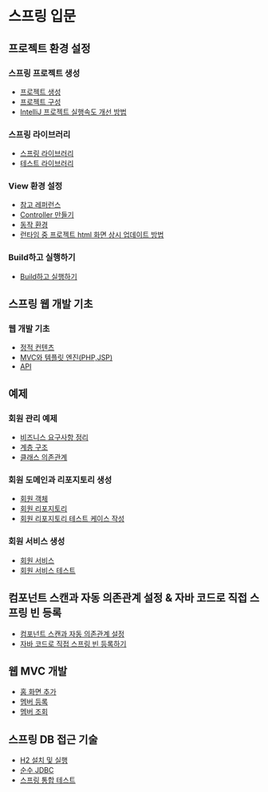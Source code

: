 # 스프링 입문

## 프로젝트 환경 설정

### 스프링 프로젝트 생성

- [프로젝트 생성](https://github.com/KKHoon210417/TIL/blob/master/스프링_입문/프로젝트환경설정.md#프로젝트-생성--httpsstartspringio)
- [프로젝트 구성](https://github.com/KKHoon210417/TIL/blob/master/스프링_입문/프로젝트환경설정.md#프로젝트-구성)
- [IntelliJ 프로젝트 실행속도 개선 방법](https://github.com/KKHoon210417/TIL/blob/master/스프링_입문/프로젝트환경설정.md#intellij프로젝트-실행속도-개선-방법)

### 스프링 라이브러리

- [스프링 라이브러리](https://github.com/KKHoon210417/TIL/blob/master/스프링_입문/프로젝트환경설정.md#스프링-라이브러리)
- [테스트 라이브러리](https://github.com/KKHoon210417/TIL/blob/master/스프링_입문/프로젝트환경설정.md#테스트-라이브러리)

### View 환경 설정

- [참고 레퍼런스](https://github.com/KKHoon210417/TIL/blob/master/스프링_입문/프로젝트환경설정.md#테스트-라이브러리)
- [Controller 만들기](https://github.com/KKHoon210417/TIL/blob/master/스프링_입문/프로젝트환경설정.md#controller-만들기)
- [동작 환경](https://github.com/KKHoon210417/TIL/blob/master/스프링_입문/프로젝트환경설정.md#동작-환경)
- [런타임 중 프로젝트 html 화면 상시 업데이트 방법](https://github.com/KKHoon210417/TIL/blob/master/스프링_입문/프로젝트환경설정.md#런타임-중-프로젝트-html-화면-상시-업데이트-방법)

### Build하고 실행하기

- [Build하고 실행하기](https://github.com/KKHoon210417/TIL/blob/master/스프링_입문/프로젝트환경설정.md#build하고-실행하기)

## 스프링 웹 개발 기초

### 웹 개발 기초

- [정적 컨텐츠](https://github.com/KKHoon210417/TIL/blob/master/스프링_입문/웹개발기초.md#정적-컨텐츠)
- [MVC와 템플릿 엔진(PHP,JSP)](https://github.com/KKHoon210417/TIL/blob/master/스프링_입문/웹개발기초.md#mvc와-템플릿-엔진php-jsp)
- [API](https://github.com/KKHoon210417/TIL/blob/master/스프링_입문/웹개발기초.md#api)

## 예제

### 회원 관리 예제

- [비즈니스 요구사항 정리](https://github.com/KKHoon210417/TIL/blob/master/스프링_입문/예제.md#비즈니스-요구사항-정리)
- [계층 구조](https://github.com/KKHoon210417/TIL/blob/master/스프링_입문/예제.md#계층-구조)
- [클래스 의존관계](https://github.com/KKHoon210417/TIL/blob/master/스프링_입문/예제.md#클래스-의존관계)

### 회원 도메인과 리포지토리 생성

- [회원 객체](https://github.com/KKHoon210417/TIL/blob/master/스프링_입문/예제.md#회원-객체)
- [회원 리포지토리](https://github.com/KKHoon210417/TIL/blob/master/스프링_입문/예제.md#회원-리포지토리)
- [회원 리포지토리 테스트 케이스 작성](https://github.com/KKHoon210417/TIL/blob/master/스프링_입문/예제.md#회원-리포지토리-테스트-케이스-작성)

### 회원 서비스 생성

- [회원 서비스](https://github.com/KKHoon210417/TIL/blob/master/스프링_입문/예제.md#회원-서비스)
- [회원 서비스 테스트](https://github.com/KKHoon210417/TIL/blob/master/스프링_입문/예제.md#회원-서비스-테스트)

## 컴포넌트 스캔과 자동 의존관계 설정 & 자바 코드로 직접 스프링 빈 등록

- [컴포넌트 스캔과 자동 의존관계 설정](https://github.com/KKHoon210417/TIL/blob/master/%EC%8A%A4%ED%94%84%EB%A7%81_%EC%9E%85%EB%AC%B8/%EC%8A%A4%ED%94%84%EB%A7%81%20%EB%B9%88%EA%B3%BC%20%EC%9D%98%EC%A1%B4%EA%B4%80%EA%B3%84.md#%EC%BB%B4%ED%8F%AC%EB%84%8C%ED%8A%B8-%EC%8A%A4%EC%BA%94%EA%B3%BC-%EC%9E%90%EB%8F%99-%EC%9D%98%EC%A1%B4%EA%B4%80%EA%B3%84-%EC%84%A4%EC%A0%95)
- [자바 코드로 직접 스프링 빈 등록하기](https://github.com/KKHoon210417/TIL/blob/master/%EC%8A%A4%ED%94%84%EB%A7%81_%EC%9E%85%EB%AC%B8/%EC%8A%A4%ED%94%84%EB%A7%81%20%EB%B9%88%EA%B3%BC%20%EC%9D%98%EC%A1%B4%EA%B4%80%EA%B3%84.md#%EC%9E%90%EB%B0%94-%EC%BD%94%EB%93%9C%EB%A1%9C-%EC%A7%81%EC%A0%91-%EC%8A%A4%ED%94%84%EB%A7%81-%EB%B9%88-%EB%93%B1%EB%A1%9D%ED%95%98%EA%B8%B0)

## 웹 MVC 개발
- [홈 화면 추가](https://github.com/KKHoon210417/TIL/blob/master/스프링_입문/웹MVC개발.md#홈-화면-추가)
- [멤버 등록](https://github.com/KKHoon210417/TIL/blob/master/스프링_입문/웹MVC개발.md#멤버-등록---등록-페이지)
- [멤버 조회](https://github.com/KKHoon210417/TIL/blob/master/스프링_입문/웹MVC개발.md#멤버-조회---멤버-조회)

## 스프링 DB 접근 기술
- [H2 설치 및 실행]([https://github.com/KKHoon210417/TIL/blob/master/스프링_입문/스프링_DB_접근_기술.md#h2-데이터베이스-설치](https://github.com/KKHoon210417/TIL/blob/master/%EC%8A%A4%ED%94%84%EB%A7%81_%EC%9E%85%EB%AC%B8/%EC%8A%A4%ED%94%84%EB%A7%81_DB_%EC%A0%91%EA%B7%BC_%EA%B8%B0%EC%88%A0.md#h2-%EB%8D%B0%EC%9D%B4%ED%84%B0%EB%B2%A0%EC%9D%B4%EC%8A%A4-%EC%84%A4%EC%B9%98))
- [순수 JDBC]([https://github.com/KKHoon210417/TIL/blob/master/스프링_입문/스프링_DB_접근_기술.md#순수-jdbc-환경설정](https://github.com/KKHoon210417/TIL/blob/master/%EC%8A%A4%ED%94%84%EB%A7%81_%EC%9E%85%EB%AC%B8/%EC%8A%A4%ED%94%84%EB%A7%81_DB_%EC%A0%91%EA%B7%BC_%EA%B8%B0%EC%88%A0.md#%EC%88%9C%EC%88%98-jdbc-%ED%99%98%EA%B2%BD%EC%84%A4%EC%A0%95))
- [스프링 통합 테스트]([https://github.com/KKHoon210417/TIL/blob/master/스프링_입문/스프링_DB_접근_기술.md#스프링-통합-테스트](https://github.com/KKHoon210417/TIL/blob/master/%EC%8A%A4%ED%94%84%EB%A7%81_%EC%9E%85%EB%AC%B8/%EC%8A%A4%ED%94%84%EB%A7%81_DB_%EC%A0%91%EA%B7%BC_%EA%B8%B0%EC%88%A0.md#%EC%8A%A4%ED%94%84%EB%A7%81-%ED%86%B5%ED%95%A9-%ED%85%8C%EC%8A%A4%ED%8A%B8))
